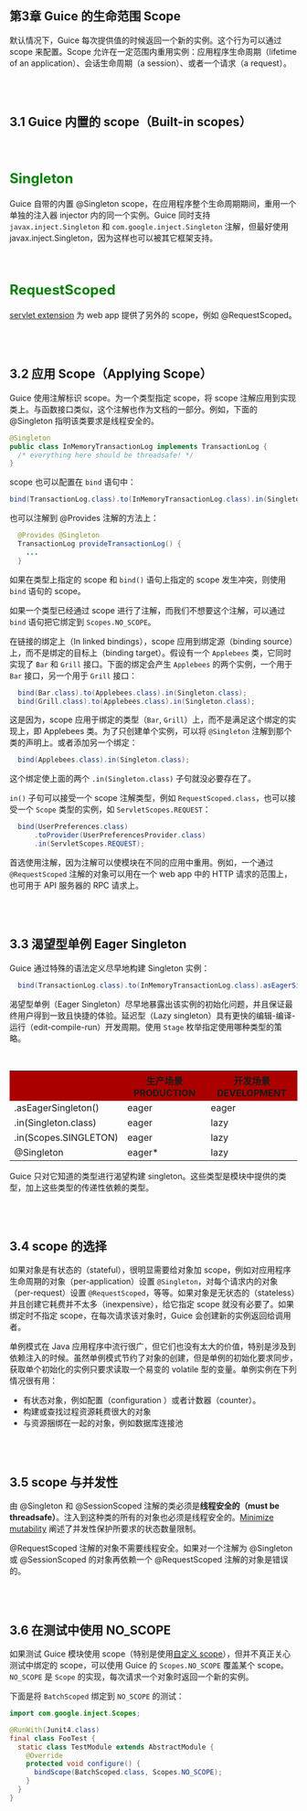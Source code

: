 ## 第3章 Guice 的生命范围 Scope ##

默认情况下，Guice 每次提供值的时候返回一个新的实例。这个行为可以通过 scope 来配置。Scope 允许在一定范围内重用实例：应用程序生命周期（lifetime of an application）、会话生命周期（a session）、或者一个请求（a request）。



<br/><br/>
<a id="1"></a>

## 3.1 Guice 内置的 scope（Built-in scopes） ##


<br/><br/>

#### <font size=5 color=green><b>Singleton</b></font> ####

Guice 自带的内置 @Singleton scope，在应用程序整个生命周期期间，重用一个单独的注入器 injector 内的同一个实例。Guice 同时支持 `javax.inject.Singleton` 和 `com.google.inject.Singleton` 注解，但最好使用 javax.inject.Singleton，因为这样也可以被其它框架支持。

<br/><br/>

#### <font size=5 color=green><b>RequestScoped</b></font> ####

[servlet extension](https://github.com/google/guice/wiki/Servlets) 为 web app 提供了另外的 scope，例如 @RequestScoped。



<br/><br/>
<a id="2"></a>

## 3.2 应用 Scope（Applying Scope） ##

Guice 使用注解标识 scope。为一个类型指定 scope，将 scope 注解应用到实现类上。与函数接口类似，这个注解也作为文档的一部分。例如，下面的 @Singleton 指明该类要求是线程安全的。

```java
@Singleton
public class InMemoryTransactionLog implements TransactionLog {
  /* everything here should be threadsafe! */
}
```

scope 也可以配置在 `bind` 语句中：

```java
bind(TransactionLog.class).to(InMemoryTransactionLog.class).in(Singleton.class);
```

也可以注解到 @Provides 注解的方法上：

```java
  @Provides @Singleton
  TransactionLog provideTransactionLog() {
    ...
  }
```

如果在类型上指定的 scope 和 `bind()` 语句上指定的 scope 发生冲突，则使用 `bind` 语句的 scope。

如果一个类型已经通过 scope 进行了注解，而我们不想要这个注解，可以通过 `bind` 语句把它绑定到 `Scopes.NO_SCOPE`。

在链接的绑定上（In linked bindings），scope 应用到绑定源（binding source）上，而不是绑定的目标上（binding target）。假设有一个 `Applebees` 类，它同时实现了 `Bar` 和 `Grill` 接口。下面的绑定会产生 `Applebees` 的两个实例，一个用于 `Bar` 接口，另一个用于 `Grill` 接口：

```java
  bind(Bar.class).to(Applebees.class).in(Singleton.class);
  bind(Grill.class).to(Applebees.class).in(Singleton.class);
```

这是因为，scope 应用于绑定的类型（`Bar`, `Grill`）上，而不是满足这个绑定的实现上，即 Applebees 类。为了只创建单个实例，可以将 `@Singleton` 注解到那个类的声明上。或者添加另一个绑定：

```java
  bind(Applebees.class).in(Singleton.class);
```

这个绑定使上面的两个 `.in(Singleton.class)` 子句就没必要存在了。

`in()` 子句可以接受一个 scope 注解类型，例如 `RequestScoped.class`，也可以接受一个 `Scope` 类型的实例，如 `ServletScopes.REQUEST`：

```java
  bind(UserPreferences.class)
      .toProvider(UserPreferencesProvider.class)
      .in(ServletScopes.REQUEST);
```

首选使用注解，因为注解可以使模块在不同的应用中重用。例如，一个通过 `@RequestScoped` 注解的对象可以用在一个 web app 中的 HTTP 请求的范围上，也可用于 API 服务器的 RPC 请求上。


<br/><br/>
<a id="3"></a>

## 3.3 渴望型单例 Eager Singleton ##

Guice 通过特殊的语法定义尽早地构建 Singleton 实例：

```java
  bind(TransactionLog.class).to(InMemoryTransactionLog.class).asEagerSingleton();
```

渴望型单例（Eager Singleton）尽早地暴露出该实例的初始化问题，并且保证最终用户得到一致且快捷的体验。延迟型（Lazy singleton）具有更快的编辑-编译-运行（edit-compile-run）开发周期。使用 `Stage` 枚举指定使用哪种类型的策略。

<br />
<table width="100%">
    <tr bgcolor=#AA0000>
        <th align=center></th>
        <th align=center>生产场景 PRODUCTION</th>
        <th align=center>开发场景 DEVELOPMENT</th>
    </tr>
    <tr>
      <td>.asEagerSingleton()</td>
      <td>eager</td>
      <td>eager</td>
    </tr>
    <tr>
      <td>.in(Singleton.class)</td>
      <td>eager</td>
      <td>lazy</td>
    </tr>
    <tr>
      <td>.in(Scopes.SINGLETON)</td>
      <td>eager</td>
      <td>lazy</td>
    </tr>
    <tr>
      <td>@Singleton</td>
      <td>eager*</td>
      <td>lazy</td>
    </tr>
</table>

Guice 只对它知道的类型进行渴望构建 singleton。这些类型是模块中提供的类型，加上这些类型的传递性依赖的类型。


<br/><br/>
<a id="4"></a>

## 3.4 scope 的选择 ##

如果对象是有状态的（stateful），很明显需要给对象加 scope，例如对应用程序生命周期的对象（per-application）设置 `@Singleton`，对每个请求内的对象（per-request）设置 `@RequestScoped`，等等。如果对象是无状态的（stateless）并且创建它耗费并不太多（inexpensive），给它指定 scope 就没有必要了。如果绑定时不指定 scope，在每次请求该对象时，Guice 会创建新的实例返回给调用者。

单例模式在 Java 应用程序中流行很广，但它们也没有太大的价值，特别是涉及到依赖注入的时候。虽然单例模式节约了对象的创建，但是单例的初始化要求同步，获取单个初始化的实例只要求读取一个易变的 volatile 型的变量。单例实例在下列情况很有用：

- 有状态对象，例如配置（configuration ）或者计数器（counter）。
- 构建或查找过程资源耗费很大的对象
- 与资源捆绑在一起的对象，例如数据库连接池



<br/><br/>
<a id="5"></a>

## 3.5 scope 与并发性 ##

由 @Singleton 和 @SessionScoped 注解的类必须是**线程安全的（must be threadsafe）**。注入到这种类的所有的对象也必须是线程安全的。[Minimize mutability](https://github.com/google/guice/wiki/MinimizeMutability) 阐述了并发性保护所要求的状态数量限制。


@RequestScoped 注解的对象不需要线程安全。如果对一个注解为 @Singleton 或 @SessionScoped 的对象再依赖一个 @RequestScoped 注解的对象是错误的。


<br/><br/>
<a id="6"></a>

## 3.6 在测试中使用 NO_SCOPE ##

如果测试 Guice 模块使用 scope（特别是使用[自定义 scope](https://github.com/google/guice/wiki/CustomScopes)），但并不真正关心测试中绑定的 scope，可以使用 Guice 的 `Scopes.NO_SCOPE` 覆盖某个 scope。`NO_SCOPE` 是 `Scope` 的实现，每次请求一个对象时返回一个新的实例。

下面是将 `BatchScoped` 绑定到 `NO_SCOPE` 的测试：

```java
import com.google.inject.Scopes;

@RunWith(Junit4.class)
final class FooTest {
  static class TestModule extends AbstractModule {
    @Override
    protected void configure() {
      bindScope(BatchScoped.class, Scopes.NO_SCOPE);
    }
  }
}
```


